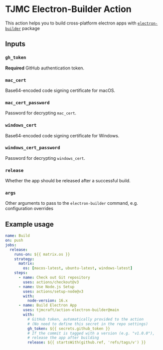 # TJMC Electron-Builder Action
This action helps you to build cross-platform electron apps with [`electron-builder`](https://github.com/electron-userland/electron-builder) package

## Inputs
### `gh_token`
**Required** GitHub authentication token.
### `mac_cert`
Base64-encoded code signing certificate for macOS.
### `mac_cert_password`
Password for decrypting `mac_cert`.
### `windows_cert`
Base64-encoded code signing certificate for Windows.
### `windows_cert_password`
Password for decrypting `windows_cert`.
### `release`
Whether the app should be released after a successful build.
### `args`
Other arguments to pass to the `electron-builder` command, e.g. configuration overrides

## Example usage
```yaml
name: Build
on: push
jobs:
  release:
    runs-on: ${{ matrix.os }}
    strategy:
      matrix:
        os: [macos-latest, ubuntu-latest, windows-latest]
    steps:
      - name: Check out Git repository
        uses: actions/checkout@v3
      - name: Use Node.js Setup
        uses: actions/setup-node@v3
        with:
          node-version: 16.x
      - name: Build Electron App
        uses: tjmcraft/action-electron-builder@main
        with:
          # GitHub token, automatically provided to the action
          # (No need to define this secret in the repo settings)
          gh_token: ${{ secrets.github_token }}
          # If the commit is tagged with a version (e.g. "v1.0.0"),
          # release the app after building
          release: ${{ startsWith(github.ref, 'refs/tags/v') }}
```
